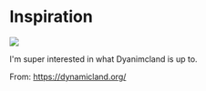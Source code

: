 # Inspiration

![](https://db-feed.s3.amazonaws.com/legacy/DRbhp5eUMAA0m_C-1513715354617.jpg)

I'm super interested in what Dyanimcland is up to.

From: https://dynamicland.org/